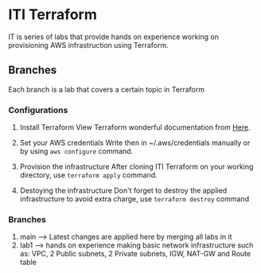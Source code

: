 # ITI Terraform


IT is series of labs that provide hands on experience working on provisioning AWS infrastruction using Terraform.

## Branches


Each branch is a lab that covers a certain topic in Terraform

### Configurations


1. Install Terraform
View Terraform wonderful documentation from [Here](https://learn.hashicorp.com/tutorials/terraform/install-cli).

2. Set your AWS credentials
Write then in ~/.aws/credentials manually or by using `aws configure` command.

3. Provision the infrastructure
After cloning ITI Terraform on your working directory, use  `terraform apply` command.

4. Destoying the infrastructure
Don't forget to destroy the applied infrastructure to avoid extra charge, use `terraform destroy` command

### Branches


1. main --> Latest changes are applied here by merging all labs in it
2. lab1 --> hands on experience making basic network infrastructure such as: VPC, 2 Public subnets, 2 Private subnets, IGW, NAT-GW and Route table
